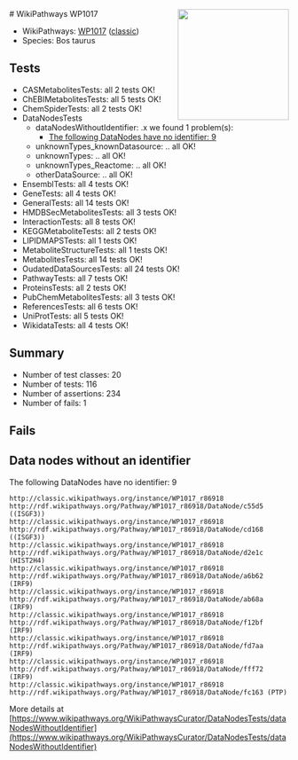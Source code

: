 <img style="float: right; width: 200px" src="https://upload.wikimedia.org/wikipedia/commons/thumb/8/83/Wplogo_with_text_500.png/640px-Wplogo_with_text_500.png" />
# WikiPathways WP1017

* WikiPathways: [WP1017](https://wikipathways.org/pathways/WP1017) ([classic](https://classic.wikipathways.org/instance/WP1017))
* Species: Bos taurus
## Tests
* CASMetabolitesTests: all 2 tests OK!
* ChEBIMetabolitesTests: all 5 tests OK!
* ChemSpiderTests: all 2 tests OK!
* DataNodesTests
    * dataNodesWithoutIdentifier: .x we found 1 problem(s):
        * [The following DataNodes have no identifier: 9](#d2d32fa8)
    * unknownTypes_knownDatasource: .. all OK!
    * unknownTypes: .. all OK!
    * unknownTypes_Reactome: .. all OK!
    * otherDataSource: .. all OK!
* EnsemblTests: all 4 tests OK!
* GeneTests: all 4 tests OK!
* GeneralTests: all 14 tests OK!
* HMDBSecMetabolitesTests: all 3 tests OK!
* InteractionTests: all 8 tests OK!
* KEGGMetaboliteTests: all 2 tests OK!
* LIPIDMAPSTests: all 1 tests OK!
* MetaboliteStructureTests: all 1 tests OK!
* MetabolitesTests: all 14 tests OK!
* OudatedDataSourcesTests: all 24 tests OK!
* PathwayTests: all 7 tests OK!
* ProteinsTests: all 2 tests OK!
* PubChemMetabolitesTests: all 3 tests OK!
* ReferencesTests: all 6 tests OK!
* UniProtTests: all 5 tests OK!
* WikidataTests: all 4 tests OK!


## Summary

* Number of test classes: 20
* Number of tests: 116
* Number of assertions: 234
* Number of fails: 1

## Fails

<a name="d2d32fa8" />

## Data nodes without an identifier

The following DataNodes have no identifier: 9
```
http://classic.wikipathways.org/instance/WP1017_r86918 http://rdf.wikipathways.org/Pathway/WP1017_r86918/DataNode/c55d5 ((ISGF3))
http://classic.wikipathways.org/instance/WP1017_r86918 http://rdf.wikipathways.org/Pathway/WP1017_r86918/DataNode/cd168 ((ISGF3))
http://classic.wikipathways.org/instance/WP1017_r86918 http://rdf.wikipathways.org/Pathway/WP1017_r86918/DataNode/d2e1c (HIST2H4)
http://classic.wikipathways.org/instance/WP1017_r86918 http://rdf.wikipathways.org/Pathway/WP1017_r86918/DataNode/a6b62 (IRF9)
http://classic.wikipathways.org/instance/WP1017_r86918 http://rdf.wikipathways.org/Pathway/WP1017_r86918/DataNode/ab68a (IRF9)
http://classic.wikipathways.org/instance/WP1017_r86918 http://rdf.wikipathways.org/Pathway/WP1017_r86918/DataNode/f12bf (IRF9)
http://classic.wikipathways.org/instance/WP1017_r86918 http://rdf.wikipathways.org/Pathway/WP1017_r86918/DataNode/fd7aa (IRF9)
http://classic.wikipathways.org/instance/WP1017_r86918 http://rdf.wikipathways.org/Pathway/WP1017_r86918/DataNode/fff72 (IRF9)
http://classic.wikipathways.org/instance/WP1017_r86918 http://rdf.wikipathways.org/Pathway/WP1017_r86918/DataNode/fc163 (PTP)
```

More details at [https://www.wikipathways.org/WikiPathwaysCurator/DataNodesTests/dataNodesWithoutIdentifier](https://www.wikipathways.org/WikiPathwaysCurator/DataNodesTests/dataNodesWithoutIdentifier)

